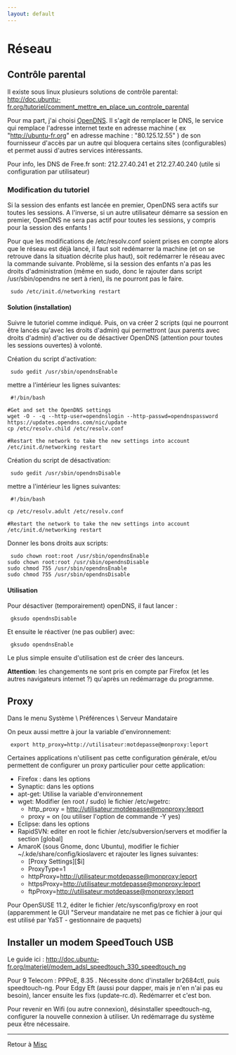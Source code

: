```yaml
---
layout: default
---
```


# Réseau

## Contrôle parental

Il existe sous linux plusieurs solutions de contrôle parental:
<http://doc.ubuntu-fr.org/tutoriel/comment_mettre_en_place_un_controle_parental>

Pour ma part, j'ai choisi
[OpenDNS](http://doc.ubuntu-fr.org/tutoriel/comment_mettre_en_place_un_controle_parental#opendns).
Il s'agit de remplacer le DNS, le service qui remplace l'adresse
internet texte en adresse machine ( ex "<http://ubuntu-fr.org>" en
adresse machine : "80.125.12.55" ) de son fournisseur d'accès par un
autre qui bloquera certains sites (configurables) et permet aussi
d'autres services intéressants.

Pour info, les DNS de Free.fr sont: 212.27.40.241 et 212.27.40.240
(utile si configuration par utilisateur)

### Modification du tutoriel

Si la session des enfants est lancée en premier, OpenDNS sera actifs sur
toutes les sessions. A l'inverse, si un autre utilisateur démarre sa
session en premier, OpenDNS ne sera pas actif pour toutes les sessions,
y compris pour la session des enfants !

Pour que les modifications de /etc/resolv.conf soient prises en compte
alors que le réseau est déjà lancé, il faut soit redémarrer la machine
(et on se retrouve dans la situation décrite plus haut), soit redémarrer
le réseau avec la commande suivante. Problème, si la session des enfants
n'a pas les droits d'administration (même en sudo, donc le rajouter dans
script /usr/sbin/opendns ne sert à rien), ils ne pourront pas le faire.

     sudo /etc/init.d/networking restart

#### Solution (installation)

Suivre le tutoriel comme indiqué. Puis, on va créer 2 scripts (qui ne
pourront être lancés qu'avec les droits d'admin) qui permettront (aux
parents avec droits d'admin) d'activer ou de désactiver OpenDNS
(attention pour toutes les sessions ouvertes) à volonté.

Création du script d'activation:

     sudo gedit /usr/sbin/opendnsEnable

mettre a l'intérieur les lignes suivantes:

     #!/bin/bash

    #Get and set the OpenDNS settings
    wget -O - -q --http-user=opendnslogin --http-passwd=opendnspassword https://updates.opendns.com/nic/update
    cp /etc/resolv.child /etc/resolv.conf

    #Restart the network to take the new settings into account
    /etc/init.d/networking restart

Création du script de désactivation:

     sudo gedit /usr/sbin/opendnsDisable

mettre a l'intérieur les lignes suivantes:

     #!/bin/bash

    cp /etc/resolv.adult /etc/resolv.conf

    #Restart the network to take the new settings into account
    /etc/init.d/networking restart

Donner les bons droits aux scripts:

     sudo chown root:root /usr/sbin/opendnsEnable
    sudo chown root:root /usr/sbin/opendnsDisable
    sudo chmod 755 /usr/sbin/opendnsEnable
    sudo chmod 755 /usr/sbin/opendnsDisable

#### Utilisation

Pour désactiver (temporairement) openDNS, il faut lancer :

     gksudo opendnsDisable

Et ensuite le réactiver (ne pas oublier) avec:

     gksudo opendnsEnable

Le plus simple ensuite d'utilisation est de créer des lanceurs.

**Attention**: les changements ne sont pris en compte par Firefox (et
les autres navigateurs internet ?) qu'après un redémarrage du programme.

## Proxy

Dans le menu Système \\ Préférences \\ Serveur Mandataire

On peux aussi mettre à jour la variable d'environnement:

     export http_proxy=http://utilisateur:motdepasse@monproxy:leport

Certaines applications n'utilisent pas cette configuration générale,
et/ou permettent de configurer un proxy particulier pour cette
application:

- Firefox : dans les options
- Synaptic: dans les options
- apt-get: Utilise la variable d'environnement
- wget: Modifier (en root / sudo) le fichier /etc/wgetrc:
  - http_proxy =
    [http://utilisateur:motdepasse@monproxy:leport](http://utilisateur:motdepasse@monproxy:leport)
  - proxy = on (ou utiliser l'option de commande -Y yes)
- Eclipse: dans les options
- RapidSVN: editer en root le fichier /etc/subversion/servers et
  modifier la section \[global\]
- AmaroK (sous Gnome, donc Ubuntu), modifier le fichier
  ~/.kde/share/config/kioslaverc et rajouter les lignes suivantes:
  - \[Proxy Settings\]\[\$i\]
  - ProxyType=1
  - httpProxy=[http://utilisateur:motdepasse@monproxy:leport](http://utilisateur:motdepasse@monproxy:leport)
  - httpsProxy=[http://utilisateur:motdepasse@monproxy:leport](http://utilisateur:motdepasse@monproxy:leport)
  - ftpProxy=[http://utilisateur:motdepasse@monproxy:leport](http://utilisateur:motdepasse@monproxy:leport)

Pour OpenSUSE 11.2, éditer le fichier /etc/sysconfig/proxy en root
(apparemment le GUI "Serveur mandataire ne met pas ce fichier à jour qui
est utilisé par YaST - gestionnaire de paquets)

## Installer un modem SpeedTouch USB

Le guide ici :
<http://doc.ubuntu-fr.org/materiel/modem_adsl_speedtouch_330_speedtouch_ng>

Pour 9 Telecom : PPPoE, 8.35 . Nécessite donc d'installer br2684ctl,
puis speedtouch-ng. Pour Edgy Eft (aussi pour dapper, mais je n'en n'ai
pas eu besoin), lancer ensuite les fixs (update-rc.d). Redémarrer et
c'est bon.

Pour revenir en Wifi (ou autre connexion), désinstaller speedtouch-ng,
configurer la nouvelle connexion à utiliser. Un redémarrage du système
peux être nécessaire.

------------------------------------------------------------------------

Retour à [Misc](Misc)

